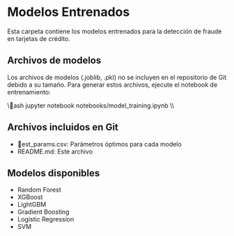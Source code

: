 ﻿# Modelos Entrenados

Esta carpeta contiene los modelos entrenados para la detección de fraude en tarjetas de crédito.

## Archivos de modelos

Los archivos de modelos (.joblib, .pkl) no se incluyen en el repositorio de Git debido a su tamaño.
Para generar estos archivos, ejecute el notebook de entrenamiento:

\\\ash
jupyter notebook notebooks/model_training.ipynb
\\\

## Archivos incluidos en Git

- est_params.csv: Parámetros óptimos para cada modelo
- README.md: Este archivo

## Modelos disponibles

- Random Forest
- XGBoost
- LightGBM
- Gradient Boosting
- Logistic Regression
- SVM
